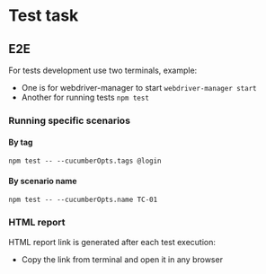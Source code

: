 # Test task

## E2E

For tests development use two terminals, example:
 * One is for webdriver-manager to start `webdriver-manager start`
 * Another for running tests `npm test`
 
### Running specific scenarios
#### By tag
`npm test -- --cucumberOpts.tags @login`
#### By scenario name
`npm test -- --cucumberOpts.name TC-01`

### HTML report
HTML report link is generated after each test execution:

* Copy the link from terminal and open it in any browser

